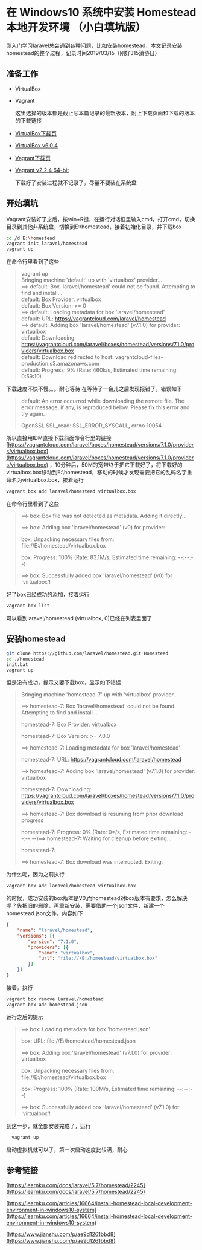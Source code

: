 # 在 Windows10 系统中安装 Homestead 本地开发环境 （小白填坑版）

  刚入门学习laravel总会遇到各种问题，比如安装homestead，本文记录安装homestead的整个过程，记录时间2019/03/15（刚好315消协日）

## 准备工作
- VirtualBox
- Vagrant

  这里选择的版本都是截止写本篇记录的最新版本，附上下载页面和下载的版本的下载链接
- [VirtualBox下载页](https://www.virtualbox.org/wiki/Downloads)
- [VirtualBox v6.0.4](https://download.virtualbox.org/virtualbox/6.0.4/VirtualBox-6.0.4-128413-Win.exe)
- [Vagrant下载页](https://www.vagrantup.com/downloads.html)
- [Vagrant v2.2.4 64-bit](https://releases.hashicorp.com/vagrant/2.2.4/vagrant_2.2.4_x86_64.msi)

  下载好了安装过程就不记录了，尽量不要装在系统盘

## 开始填坑
  Vagrant安装好了之后，按win+R键，在运行对话框里输入cmd，打开cmd，切换目录到其他非系统盘，切换到E:\homestead，接着初始化目录，并下载box
```sh
cd /d E:\homestead
vagrant init laravel/homestead
vagrant up
```

  在命令行里看到了这些
> vagrant up
<br />Bringing machine 'default' up with 'virtualbox' provider...
<br />==> default: Box 'laravel/homestead' could not be found. Attempting to find and install...
<br />default: Box Provider: virtualbox
<br />default: Box Version: >= 0
<br />==> default: Loading metadata for box 'laravel/homestead'
<br />default: URL: https://vagrantcloud.com/laravel/homestead
<br />==> default: Adding box 'laravel/homestead' (v7.1.0) for provider: virtualbox
<br />default: Downloading: https://vagrantcloud.com/laravel/boxes/homestead/versions/7.1.0/providers/virtualbox.box
<br />default: Download redirected to host: vagrantcloud-files-production.s3.amazonaws.com
<br />default: Progress: 9% (Rate: 460k/s, Estimated time remaining: 0:59:10)

  下载速度不快不慢。。。耐心等待
  在等待了一会儿之后发现报错了，错误如下
> default:
> An error occurred while downloading the remote file. The error
> message, if any, is reproduced below. Please fix this error and try
> again.
> 
> OpenSSL SSL_read: SSL_ERROR_SYSCALL, errno 10054

  所以直接用IDM直接下载前面命令行里的链接[https://vagrantcloud.com/laravel/boxes/homestead/versions/7.1.0/providers/virtualbox.box](https://vagrantcloud.com/laravel/boxes/homestead/versions/7.1.0/providers/virtualbox.box) ，10分钟后，50M的宽带终于把它下载好了，将下载好的virtualbox.box移动到E:\homestead，移动的时候才发现需要把它的乱码名字重命名为virtualbox.box，接着运行
```sh
vagrant box add laravel/homestead virtualbox.box
```

  在命令行里看到了这些
> ==> box: Box file was not detected as metadata. Adding it directly...
> 
> ==> box: Adding box 'laravel/homestead' (v0) for provider:
> 
>   box: Unpacking necessary files from: file://E:/homestead/virtualbox.box
> 
>   box: Progress: 100% (Rate: 83.1M/s, Estimated time remaining: --:--:--)
> 
> ==> box: Successfully added box 'laravel/homestead' (v0) for 'virtualbox'!

  好了box已经成功的添加，接着运行
```sh
vagrant box list
```

  可以看到laravel/homestead (virtualbox, 0)已经在列表里面了

## 安装homestead
```sh
git clone https://github.com/laravel/homestead.git Homestead
cd ./Homestead
init.bat
vagrant up
```

  但是没有成功，提示又要下载box，显示如下错误
> Bringing machine 'homestead-7' up with 'virtualbox' provider...
> 
> ==> homestead-7: Box 'laravel/homestead' could not be found. Attempting to find and install...
> 
>    homestead-7: Box Provider: virtualbox
> 
>    homestead-7: Box Version: >= 7.0.0
> 
> ==> homestead-7: Loading metadata for box 'laravel/homestead'
> 
>    homestead-7: URL: https://vagrantcloud.com/laravel/homestead
> 
> ==> homestead-7: Adding box 'laravel/homestead' (v7.1.0) for provider: virtualbox
> 
>    homestead-7: Downloading: https://vagrantcloud.com/laravel/boxes/homestead/versions/7.1.0/providers/virtualbox.box
> 
> ==> homestead-7: Box download is resuming from prior download progress
> 
>    homestead-7: Progress: 0% (Rate: 0*/s, Estimated time remaining: --:--:--)==> homestead-7: Waiting for cleanup before exiting...
> 
>    homestead-7:
> 
> ==> homestead-7: Box download was interrupted. Exiting.

  为什么呢，因为之前执行
```sh
vagrant box add laravel/homestead virtualbox.box
```

  的时候，成功安装的box版本是V0,而homestead对box版本有要求，怎么解决呢？先把旧的删除，再重新安装，需要借助一个json文件，新建一个homestead.json文件，内容如下
```json
{
	"name": "laravel/homestead",
	"versions": [{
		"version": "7.1.0",
		"providers": [{
			"name": "virtualbox",
			"url": "file:///E:/homestead/virtualbox.box"
		}]
	}]
}
```

  接着，执行
```sh
vagrant box remove laravel/homestead
vagrant box add homestead.json
```

  运行之后的提示
> ==> box: Loading metadata for box 'homestead.json'
> 
>    box: URL: file://E:/homestead/homestead.json
> 
> ==> box: Adding box 'laravel/homestead' (v7.1.0) for provider: virtualbox
> 
>    box: Unpacking necessary files from: file://E:/homestead/virtualbox.box
> 
>    box: Progress: 100% (Rate: 100M/s, Estimated time remaining: --:--:--)
> 
> ==> box: Successfully added box 'laravel/homestead' (v7.1.0) for 'virtualbox'!

  到这一步，就全部安装完成了，运行
```sh
  vagrant up
```
  启动虚拟机就可以了，第一次启动速度比较满，耐心

## 参考链接
[https://learnku.com/docs/laravel/5.7/homestead/2245](https://learnku.com/docs/laravel/5.7/homestead/2245)

[https://learnku.com/articles/16664/install-homestead-local-development-environment-in-windows10-system](https://learnku.com/articles/16664/install-homestead-local-development-environment-in-windows10-system)

[https://www.jianshu.com/p/ae9d1261bbd8](https://www.jianshu.com/p/ae9d1261bbd8)
